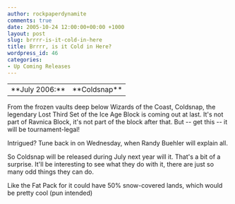 ```yaml
---
author: rockpaperdynamite
comments: true
date: 2005-10-24 12:00:00+00:00 +1000
layout: post
slug: brrrr-is-it-cold-in-here
title: Brrrr, is it Cold in Here?
wordpress_id: 46
categories:
- Up Coming Releases
---
```


<table >
<tr >

<td >**July 2006:**
</td>

<td >**Coldsnap**
</td>
</tr>
</table>
From the frozen vaults deep below Wizards of the Coast, Coldsnap, the legendary Lost Third Set of the Ice Age Block is coming out at last. It's not part of Ravnica Block, it's not part of the block after that. But -- get this -- it will be tournament-legal!

Intrigued? Tune back in on Wednesday, when Randy Buehler will explain all.

So Coldsnap will be released during July next year will it. That's a bit of a surprise. It'll be interesting to see what they do with it, there are just so many odd things they can do.

Like the Fat Pack for it could have 50% snow-covered lands, which would be pretty cool (pun intended)
